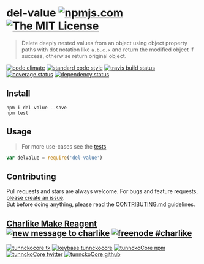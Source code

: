 # del-value [![npmjs.com][npmjs-img]][npmjs-url] [![The MIT License][license-img]][license-url] 

> Delete deeply nested values from an object using object property paths with dot notation like `a.b.c.x` and return the modified object if success, otherwise return original object.

[![code climate][codeclimate-img]][codeclimate-url] [![standard code style][standard-img]][standard-url] [![travis build status][travis-img]][travis-url] [![coverage status][coveralls-img]][coveralls-url] [![dependency status][david-img]][david-url]


## Install
```
npm i del-value --save
npm test
```


## Usage
> For more use-cases see the [tests](./test.js)

```js
var delValue = require('del-value')
```


## Contributing

Pull requests and stars are always welcome. For bugs and feature requests, [please create an issue](https://github.com/tunnckoCore/del-value/issues/new).  
But before doing anything, please read the [CONTRIBUTING.md](./CONTRIBUTING.md) guidelines.


## [Charlike Make Reagent](http://j.mp/1stW47C) [![new message to charlike][new-message-img]][new-message-url] [![freenode #charlike][freenode-img]][freenode-url]

[![tunnckocore.tk][author-www-img]][author-www-url] [![keybase tunnckocore][keybase-img]][keybase-url] [![tunnckoCore npm][author-npm-img]][author-npm-url] [![tunnckoCore twitter][author-twitter-img]][author-twitter-url] [![tunnckoCore github][author-github-img]][author-github-url]


[npmjs-url]: https://www.npmjs.com/package/del-value
[npmjs-img]: https://img.shields.io/npm/v/del-value.svg?label=del-value

[license-url]: https://github.com/tunnckoCore/del-value/blob/master/LICENSE.md
[license-img]: https://img.shields.io/badge/license-MIT-blue.svg


[codeclimate-url]: https://codeclimate.com/github/tunnckoCore/del-value
[codeclimate-img]: https://img.shields.io/codeclimate/github/tunnckoCore/del-value.svg

[travis-url]: https://travis-ci.org/tunnckoCore/del-value
[travis-img]: https://img.shields.io/travis/tunnckoCore/del-value.svg

[coveralls-url]: https://coveralls.io/r/tunnckoCore/del-value
[coveralls-img]: https://img.shields.io/coveralls/tunnckoCore/del-value.svg

[david-url]: https://david-dm.org/tunnckoCore/del-value
[david-img]: https://img.shields.io/david/tunnckoCore/del-value.svg

[standard-url]: https://github.com/feross/standard
[standard-img]: https://img.shields.io/badge/code%20style-standard-brightgreen.svg


[author-www-url]: http://www.tunnckocore.tk
[author-www-img]: https://img.shields.io/badge/www-tunnckocore.tk-fe7d37.svg

[keybase-url]: https://keybase.io/tunnckocore
[keybase-img]: https://img.shields.io/badge/keybase-tunnckocore-8a7967.svg

[author-npm-url]: https://www.npmjs.com/~tunnckocore
[author-npm-img]: https://img.shields.io/badge/npm-~tunnckocore-cb3837.svg

[author-twitter-url]: https://twitter.com/tunnckoCore
[author-twitter-img]: https://img.shields.io/badge/twitter-@tunnckoCore-55acee.svg

[author-github-url]: https://github.com/tunnckoCore
[author-github-img]: https://img.shields.io/badge/github-@tunnckoCore-4183c4.svg

[freenode-url]: http://webchat.freenode.net/?channels=charlike
[freenode-img]: https://img.shields.io/badge/freenode-%23charlike-5654a4.svg

[new-message-url]: https://github.com/tunnckoCore/messages
[new-message-img]: https://img.shields.io/badge/send%20me-message-green.svg

